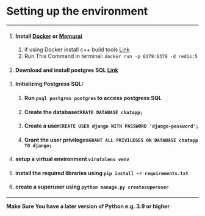 # Setting up the environment
***
1. #### Install [Docker](https://www.docker.com/get-started) or [Memurai](https://www.memurai.com/get-memurai)
   1. if using Docker install c++ build tools [Link](https://visualstudio.microsoft.com/downloads/#build-tools-for-visual-studio-2019)
   2. Run This Command in terminal: `docker run -p 6379:6379 -d redis:5`
   
2. #### Download and install postgres SQL [Link](https://www.enterprisedb.com/downloads/postgres-postgresql-downloads)
3. #### Initializing Postgress SQL:
   1. #### Run `psql postgres postgres` to access postgress SQL
   2. #### Create the database`CREATE DATABASE chatapp;`
   3. #### Create a user`CREATE USER django WITH PASSWORD 'django-password';`
   4. #### Grant the user privileges`GRANT ALL PRIVILEGES ON DATABASE chatapp TO django;`
4. #### setup a virtual environment `virutalenv venv`
5. #### install the required libraries using `pip install -r requirements.txt`
6. #### create a superuser using `python manage.py createsuperuser`

***
**Make Sure You have a later version of Python e.g. 3.9 or higher**